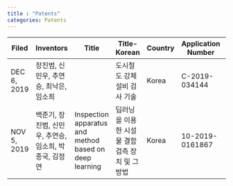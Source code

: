 ```yaml
---
title : "Patents"
categories: Patents
---
```


|Filed|Inventors|Title|Title-Korean|Country|Application Number|Assignee|
|---|---|---|---|---|---|---|
|DEC 6, 2019|장진범, 신민우, 추연승, 최낙은, 임소희||도시철도 강체설비 검사 기술|Korea|C-2019-034144|중앙대학교 산학협력단|
|NOV 5, 2019|백준기, 장진범, 신민우, 추연승, 임소희, 박종국, 김정연|Inspection apparatus and method based on deep learning|딥러닝을 이용한 시설물 결함 검측 장치 및 그 방법|Korea|	10-2019-0161867|CAU, 2iSYS|

